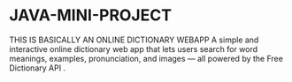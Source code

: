 # JAVA-MINI-PROJECT
THIS IS BASICALLY AN ONLINE DICTIONARY WEBAPP
A simple and interactive online dictionary web app that lets users search for word meanings, examples, pronunciation, and images — all powered by the Free Dictionary API
.
